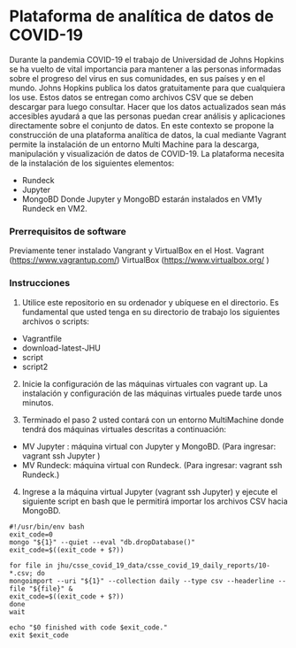 # Plataforma de analítica de datos de COVID-19
Durante la pandemia COVID-19 el trabajo de Universidad de Johns Hopkins se ha vuelto de vital importancia para mantener a las personas informadas sobre el progreso del virus en sus comunidades, en sus países y en el mundo.
Johns Hopkins publica los datos gratuitamente para que cualquiera los use.  Estos datos se entregan como archivos CSV que se deben descargar para luego consultar.  Hacer que los datos actualizados sean más accesibles ayudará a que las personas puedan crear análisis y aplicaciones directamente sobre el conjunto de datos. 
En este contexto se propone la construcción de una plataforma analítica de datos, la cual mediante Vagrant permite la instalación de un entorno Multi Machine para la descarga, manipulación y visualización de datos de COVID-19. La plataforma necesita de la instalación de los siguientes elementos: 

- Rundeck
- Jupyter
- MongoBD
Donde Jupyter y MongoBD estarán instalados en VM1y Rundeck en VM2.

### Prerrequisitos de software 
Previamente tener instalado Vangrant y VirtualBox en el Host.
Vagrant (https://www.vagrantup.com/)
VirtualBox (https://www.virtualbox.org/ )

### Instrucciones 
1. Utilice este repositorio en su ordenador y ubíquese en el directorio. Es fundamental que usted tenga en su directorio de trabajo los siguientes archivos o scripts: 
- Vagrantfile
- download-latest-JHU
- script
- script2

2. Inicie la configuración de las máquinas virtuales con vagrant up. La instalación y configuración de las máquinas virtuales puede tarde unos minutos. 

3. Terminado el paso 2 usted contará con un entorno MultiMachine donde tendrá dos máquinas virtuales descritas a continuación: 
- MV Jupyter : máquina virtual con Jupyter y MongoBD. (Para ingresar: vagrant ssh Jupyter ) 
- MV Rundeck: máquina virtual con Rundeck. (Para ingresar: vagrant ssh Rundeck.) 

4. Ingrese a la máquina virtual Jupyter (vagrant ssh Jupyter) y ejecute el siguiente script en bash que le permitirá importar los archivos CSV hacia MongoBD.

```
#!/usr/bin/env bash
exit_code=0
mongo "${1}" --quiet --eval "db.dropDatabase()"
exit_code=$((exit_code + $?))

for file in jhu/csse_covid_19_data/csse_covid_19_daily_reports/10-*.csv; do
mongoimport --uri "${1}" --collection daily --type csv --headerline --file "${file}" &
exit_code=$((exit_code + $?))
done
wait

echo "$0 finished with code $exit_code."
exit $exit_code

```



